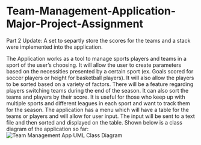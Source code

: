 # Team-Management-Application-Major-Project-Assignment

Part 2 Update: A set to separtly store the scores for the teams and a stack were implemented into the application.

The Application works as a tool to manage sports players and teams in a sport of the user’s choosing. It will allow the user to create parameters based on the necessities presented by a certain sport (ex. Goals scored for soccer players or height for basketball players). It will also allow the players to be sorted based on a variety of factors. There will be a feature regarding players switching teams during the end of the season. It can also sort the teams and players by their score. It is useful for those who keep up with multiple sports and different leagues in each sport and want to track them for the season. The application has a menu which will have a table for the teams or players and will allow for user input. The input will be sent to a text file and then sorted and displayed on the table. Shown below is a class diagram of the application so far:
![Team Management App UML Class Diagram](https://user-images.githubusercontent.com/100251384/161669229-18be7399-b047-4d15-89f6-04752eca5022.PNG)
